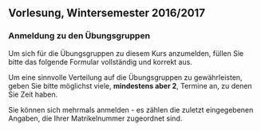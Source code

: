 ## Vorlesung, Wintersemester 2016/2017

### Anmeldung zu den Übungsgruppen

Um sich für die Übungsgruppen zu diesem Kurs anzumelden, füllen Sie bitte das folgende Formular vollständig und korrekt aus.

Um eine sinnvolle Verteilung auf die Übungsgruppen zu gewährleisten, geben Sie bitte möglichst viele, **mindestens aber 2**, Termine an, zu denen Sie Zeit haben.

Sie können sich mehrmals anmelden - es zählen die zuletzt eingegebenen Angaben, die Ihrer Matrikelnummer zugeordnet sind.

